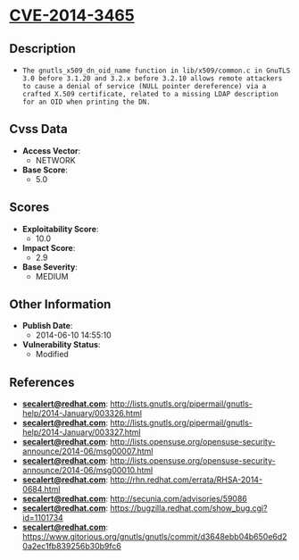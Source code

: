 
# [CVE-2014-3465](http://lists.gnutls.org/pipermail/gnutls-help/2014-January/003326.html)

## Description

- `The gnutls_x509_dn_oid_name function in lib/x509/common.c in GnuTLS 3.0 before 3.1.20 and 3.2.x before 3.2.10 allows remote attackers to cause a denial of service (NULL pointer dereference) via a crafted X.509 certificate, related to a missing LDAP description for an OID when printing the DN.`

## Cvss Data

- **Access Vector**:
  - NETWORK
- **Base Score**:
  - 5.0

## Scores

- **Exploitability Score**:
  - 10.0
- **Impact Score**:
  - 2.9
- **Base Severity**:
  - MEDIUM

## Other Information

- **Publish Date**:
  - 2014-06-10 14:55:10
- **Vulnerability Status**:
  - Modified

## References

- **secalert@redhat.com**: http://lists.gnutls.org/pipermail/gnutls-help/2014-January/003326.html
- **secalert@redhat.com**: http://lists.gnutls.org/pipermail/gnutls-help/2014-January/003327.html
- **secalert@redhat.com**: http://lists.opensuse.org/opensuse-security-announce/2014-06/msg00007.html
- **secalert@redhat.com**: http://lists.opensuse.org/opensuse-security-announce/2014-06/msg00010.html
- **secalert@redhat.com**: http://rhn.redhat.com/errata/RHSA-2014-0684.html
- **secalert@redhat.com**: http://secunia.com/advisories/59086
- **secalert@redhat.com**: https://bugzilla.redhat.com/show_bug.cgi?id=1101734
- **secalert@redhat.com**: https://www.gitorious.org/gnutls/gnutls/commit/d3648ebb04b650e6d20a2ec1fb839256b30b9fc6
